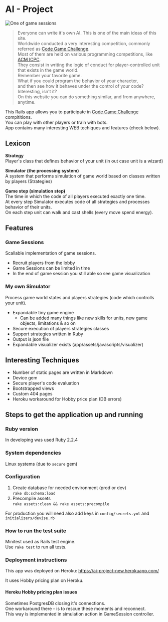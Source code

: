 # AI - Project
![One of game sessions](https://habrastorage.org/files/725/56e/b15/72556eb1580f45b1bc969e5d93ff84ea.gif)

> Everyone can write it's own AI. This is one of the main ideas of this site.  
Worldwide conducted a very interesting competition, commonly referred as [Code Game Challenge](https://habrahabr.ru/post/270953/).  
Most of them are held on various programming competitions, like [ACM ICPC](http://icpc.baylor.edu/).  
They consist in writing the logic of conduct for player-controlled unit that exists in the game world.  
Remember your favorite game.  
What if you could program the behavior of your character,   
and then see how it behaves under the control of your code?  
Interesting, isn't it?  
On this website you can do something similar, and from anywhere, anytime.

This Rails app allows you to participate in [Code Game Challenge](https://habrahabr.ru/post/270953/) compititions.  
You can play with other players or train with bots.   
App contains many interesting WEB techiques and features (check below).

## Lexicon
**Strategy**  
Player's class that defines behavior of your unit (in out case unit is a wizard)

**Simulator (the processing system)**  
A system that performs simulation of game world based on classes written by players (Strategies)

**Game step (simulation step)**  
The time in which the code of all players executed exactly one time.  
At every step Simulator executes code of all strategies and processes behavior of their units.  
On each step unit can walk and cast shells (every move spend energy).

## Features 
### Game Sessions 
Scallable implementation of game sessions.

* Recruit players from the lobby
* Game Sessions can be limited in time
* In the end of game session you still able so see game visualization

### My own Simulator 
Process game world states and players strategies (code which controlls your unit).
* Expandable tiny game engine
  * Can be added many things like new skills for units, new game objects, limitations & so on
* Secure execution of players strategies classes
* Support strategies written in Ruby
* Output is json file
* Expandable visualizer exists (app/assets/javascripts/visualizer)

## Interesting Techniques
* Number of static pages are written in Markdown
* Device gem
* Secure player's code evaluation
* Bootstrapped views
* Custom 404 pages
* Heroku workaround for Hobby price plan (DB errors)

## Steps to get the application up and running
### Ruby version  
In developing was used Ruby 2.2.4

### System dependencies  
Linux systems (due to `secure` gem)

### Configuration  
1) Create database for needed environment (prod or dev)  
`rake db:schema:load`
2) Precompile assets  
`rake assets:clean && rake assets:precompile`

For production you will need also add keys in `config/secrets.yml` and `initializers/devise.rb`

### How to run the test suite
Minitest used as Rails test engine.  
Use `rake test` to run all tests.

### Deployment instructions
This app was deployed on Heroku: 
https://ai-project-new.herokuapp.com/

It uses Hobby pricing plan on Heroku.
#### Heroku Hobby pricing plan issues
Sometimes PostgresDB closing it's connections.  
One workaround there - is to rescue these moments and reconnect.  
This way is implemented in simulation action in GameSession controller.